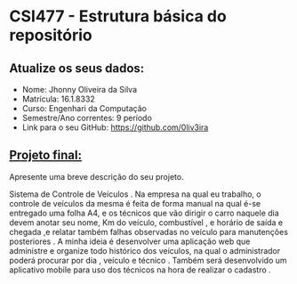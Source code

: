# CSI477 - Estrutura básica do repositório

## Atualize os seus dados:

- Nome: Jhonny Oliveira da Silva
- Matrícula: 16.1.8332
- Curso: Engenhari da Computação
- Semestre/Ano correntes: 9 período
- Link para o seu GitHub: https://github.com/0liv3ira

## [Projeto final:](./Projeto/README.md) 

Apresente uma breve descrição do seu projeto.

Sistema de Controle de Veículos .
Na empresa na qual eu trabalho, o controle de veículos da mesma é feita de forma manual na qual é-se entregado uma folha A4, e os técnicos que vão dirigir o carro naquele dia devem anotar seu nome, Km do veículo, combustível ,  e horário de saída e chegada ,e relatar também falhas observadas no veículo para manutenções posteriores .
A minha ideia é desenvolver uma aplicação web que administre e organize todo histórico dos veículos, na qual o administrador poderá procurar por dia , veículo e técnico .
Também será desenvolvido um aplicativo mobile para uso dos técnicos na hora de realizar o cadastro . 

